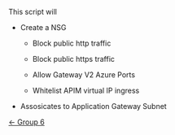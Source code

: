 This script will 

* Create a NSG 
  * Block public http traffic
  
  * Block public https traffic
  
  * Allow Gateway V2 Azure Ports
  
  * Whitelist APIM virtual IP ingress
  
* Assosicates to Application Gateway Subnet

[&larr; Group 6](https://github.com/sudheeranguluri/AzureARM#group-6)
